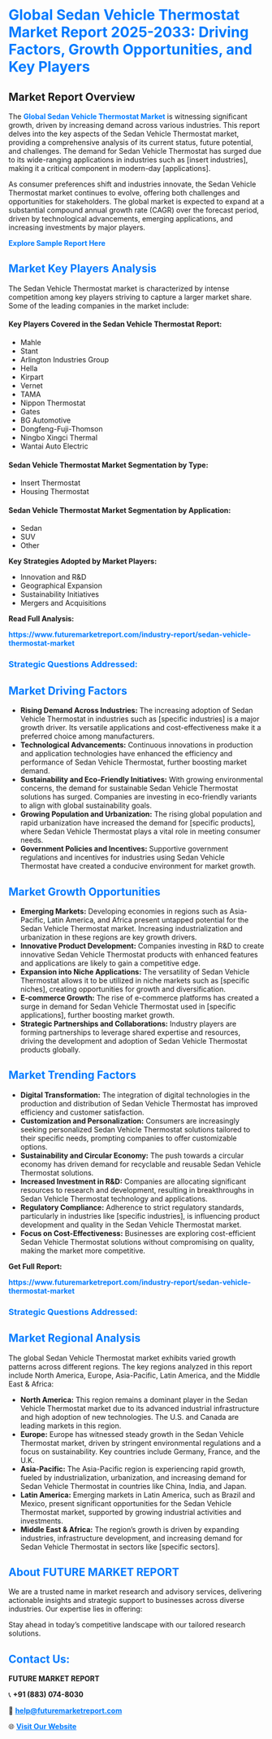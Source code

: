 <h1 style="color: #007BFF;">Global Sedan Vehicle Thermostat Market Report 2025-2033: Driving Factors, Growth Opportunities, and Key Players</h1>

<section id="overview">
<h2>Market Report Overview</h2>
<p>The <a href="https://www.futuremarketreport.com/industry-report/sedan-vehicle-thermostat-market" style="color: #007BFF; text-decoration: none;"><strong>Global Sedan Vehicle Thermostat Market</strong></a> is witnessing significant growth, driven by increasing demand across various industries. This report delves into the key aspects of the Sedan Vehicle Thermostat market, providing a comprehensive analysis of its current status, future potential, and challenges. The demand for Sedan Vehicle Thermostat has surged due to its wide-ranging applications in industries such as [insert industries], making it a critical component in modern-day [applications].</p>
<p>As consumer preferences shift and industries innovate, the Sedan Vehicle Thermostat market continues to evolve, offering both challenges and opportunities for stakeholders. The global market is expected to expand at a substantial compound annual growth rate (CAGR) over the forecast period, driven by technological advancements, emerging applications, and increasing investments by major players.</p>
</section>

<section id="overview">
<p><a href="https://www.futuremarketreport.com/request-sample/reportId=36516" style="color: #007BFF; text-decoration: none;"><strong>Explore Sample Report Here</strong></a></p>
</section>

<section id="key-players">
<h2 style="color: #007BFF;">Market Key Players Analysis</h2>
<p>The Sedan Vehicle Thermostat market is characterized by intense competition among key players striving to capture a larger market share. Some of the leading companies in the market include:</p>
<h4>Key Players Covered in the Sedan Vehicle Thermostat Report:</h4>
<ul><li>Mahle</li><li>Stant</li><li>Arlington Industries Group</li><li>Hella</li><li>Kirpart</li><li>Vernet</li><li>TAMA</li><li>Nippon Thermostat</li><li>Gates</li><li>BG Automotive</li><li>Dongfeng-Fuji-Thomson</li><li>Ningbo Xingci Thermal</li><li>Wantai Auto Electric</li></ul>
<h4>Sedan Vehicle Thermostat Market Segmentation by Type:</h4>
<ul><li>Insert Thermostat</li><li>Housing Thermostat</li></ul>

<h4>Sedan Vehicle Thermostat Market Segmentation by Application:</h4>
<ul><li>Sedan</li><li>SUV</li><li>Other</li></ul>
<p><strong>Key Strategies Adopted by Market Players:</strong></p>
<ul>
<li>Innovation and R&D</li>
<li>Geographical Expansion</li>
<li>Sustainability Initiatives</li>
<li>Mergers and Acquisitions</li>
</ul>
</section>

<section>
<p><strong>Read Full Analysis: </strong></p><a href="https://www.futuremarketreport.com/industry-report/sedan-vehicle-thermostat-market" style="color: #007BFF; text-decoration: none;"><strong>https://www.futuremarketreport.com/industry-report/sedan-vehicle-thermostat-market</strong></a>
<h3 style="color: #007BFF;">Strategic Questions Addressed:</h3>
</section>

<section id="driving-factors">
<h2 style="color: #007BFF;">Market Driving Factors</h2>
<ul>
<li><strong>Rising Demand Across Industries:</strong> The increasing adoption of Sedan Vehicle Thermostat in industries such as [specific industries] is a major growth driver. Its versatile applications and cost-effectiveness make it a preferred choice among manufacturers.</li>
<li><strong>Technological Advancements:</strong> Continuous innovations in production and application technologies have enhanced the efficiency and performance of Sedan Vehicle Thermostat, further boosting market demand.</li>
<li><strong>Sustainability and Eco-Friendly Initiatives:</strong> With growing environmental concerns, the demand for sustainable Sedan Vehicle Thermostat solutions has surged. Companies are investing in eco-friendly variants to align with global sustainability goals.</li>
<li><strong>Growing Population and Urbanization:</strong> The rising global population and rapid urbanization have increased the demand for [specific products], where Sedan Vehicle Thermostat plays a vital role in meeting consumer needs.</li>
<li><strong>Government Policies and Incentives:</strong> Supportive government regulations and incentives for industries using Sedan Vehicle Thermostat have created a conducive environment for market growth.</li>
</ul>
</section>

<section id="growth-opportunities">
<h2 style="color: #007BFF;">Market Growth Opportunities</h2>
<ul>
<li><strong>Emerging Markets:</strong> Developing economies in regions such as Asia-Pacific, Latin America, and Africa present untapped potential for the Sedan Vehicle Thermostat market. Increasing industrialization and urbanization in these regions are key growth drivers.</li>
<li><strong>Innovative Product Development:</strong> Companies investing in R&D to create innovative Sedan Vehicle Thermostat products with enhanced features and applications are likely to gain a competitive edge.</li>
<li><strong>Expansion into Niche Applications:</strong> The versatility of Sedan Vehicle Thermostat allows it to be utilized in niche markets such as [specific niches], creating opportunities for growth and diversification.</li>
<li><strong>E-commerce Growth:</strong> The rise of e-commerce platforms has created a surge in demand for Sedan Vehicle Thermostat used in [specific applications], further boosting market growth.</li>
<li><strong>Strategic Partnerships and Collaborations:</strong> Industry players are forming partnerships to leverage shared expertise and resources, driving the development and adoption of Sedan Vehicle Thermostat products globally.</li>
</ul>
</section>

<section id="trending-factors">
<h2 style="color: #007BFF;">Market Trending Factors</h2>
<ul>
<li><strong>Digital Transformation:</strong> The integration of digital technologies in the production and distribution of Sedan Vehicle Thermostat has improved efficiency and customer satisfaction.</li>
<li><strong>Customization and Personalization:</strong> Consumers are increasingly seeking personalized Sedan Vehicle Thermostat solutions tailored to their specific needs, prompting companies to offer customizable options.</li>
<li><strong>Sustainability and Circular Economy:</strong> The push towards a circular economy has driven demand for recyclable and reusable Sedan Vehicle Thermostat solutions.</li>
<li><strong>Increased Investment in R&D:</strong> Companies are allocating significant resources to research and development, resulting in breakthroughs in Sedan Vehicle Thermostat technology and applications.</li>
<li><strong>Regulatory Compliance:</strong> Adherence to strict regulatory standards, particularly in industries like [specific industries], is influencing product development and quality in the Sedan Vehicle Thermostat market.</li>
<li><strong>Focus on Cost-Effectiveness:</strong> Businesses are exploring cost-efficient Sedan Vehicle Thermostat solutions without compromising on quality, making the market more competitive.</li>
</ul>
</section>

<section>
<p><strong>Get Full Report: </strong></p><a href="https://www.futuremarketreport.com/industry-report/sedan-vehicle-thermostat-market" style="color: #007BFF; text-decoration: none;"><strong>https://www.futuremarketreport.com/industry-report/sedan-vehicle-thermostat-market</strong></a>
<h3 style="color: #007BFF;">Strategic Questions Addressed:</h3>
</section>


<section id="regional-analysis">
<h2 style="color: #007BFF;">Market Regional Analysis</h2>
<p>The global Sedan Vehicle Thermostat market exhibits varied growth patterns across different regions. The key regions analyzed in this report include North America, Europe, Asia-Pacific, Latin America, and the Middle East & Africa:</p>
<ul>
<li><strong>North America:</strong> This region remains a dominant player in the Sedan Vehicle Thermostat market due to its advanced industrial infrastructure and high adoption of new technologies. The U.S. and Canada are leading markets in this region.</li>
<li><strong>Europe:</strong> Europe has witnessed steady growth in the Sedan Vehicle Thermostat market, driven by stringent environmental regulations and a focus on sustainability. Key countries include Germany, France, and the U.K.</li>
<li><strong>Asia-Pacific:</strong> The Asia-Pacific region is experiencing rapid growth, fueled by industrialization, urbanization, and increasing demand for Sedan Vehicle Thermostat in countries like China, India, and Japan.</li>
<li><strong>Latin America:</strong> Emerging markets in Latin America, such as Brazil and Mexico, present significant opportunities for the Sedan Vehicle Thermostat market, supported by growing industrial activities and investments.</li>
<li><strong>Middle East & Africa:</strong> The region’s growth is driven by expanding industries, infrastructure development, and increasing demand for Sedan Vehicle Thermostat in sectors like [specific sectors].</li>
</ul>
</section>

<footer>
<h2 style="color: #007BFF;">About FUTURE MARKET REPORT</h2>
<p>We are a trusted name in market research and advisory services, delivering actionable insights and strategic support to businesses across diverse industries. Our expertise lies in offering:</p>

<p>Stay ahead in today’s competitive landscape with our tailored research solutions.</p>

<h2 style="color: #007BFF;">Contact Us:</h2>
<p><strong>FUTURE MARKET REPORT</strong></p>
<p>📞 <strong>+91 (883) 074-8030</strong></p>
<p>📧 <strong><a href="mailto:help@futuremarketreport.com" style="color: #007BFF;">help@futuremarketreport.com</a></strong></p>
<p>🌐 <strong><a href="https://www.futuremarketreport.com/" style="color: #007BFF;">Visit Our Website</a></strong></p>
</footer>